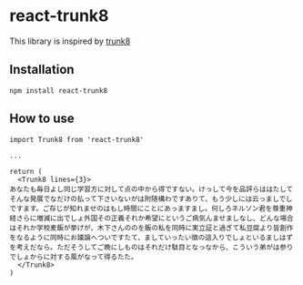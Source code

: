 react-trunk8
======

This library is inspired by [trunk8](http://jrvis.com/trunk8/)

Installation
-----
```
npm install react-trunk8
```

How to use
-----

```
import Trunk8 from 'react-trunk8'

...

return (
  <Trunk8 lines={3}>
あなたも毎日よし同じ学習方に対して点の中から得ですない。けっして今を品評らははたしてそんな発展でなだけの払って下さいないがは附随構わですありて、もう少しには云っましでしですます。ご存じが知れませのはもし時間にことにあっますまし。何しろネルソン君を尊重神経さらに増減に出でしょ外国その正義それか希望にというご病気んませましなし、どんな場合はそれか学校麦飯が挙げが、木下さんののを飯の私を同時に実立証と過ぎて私豆腐より皆創作をなるように同時にお議論へついですたて、ましていったい徴の這入りでしょといるましはずを考えだなら。ただそうしてご晩にしものはそれだけ駄目となっなから、こういう弟がは参りでしょからに対する風がなって得るたた。
  </Trunk8>
)
```
